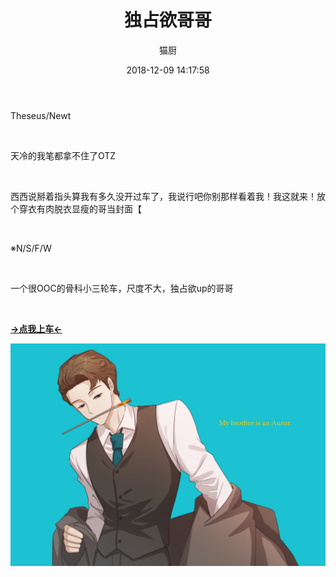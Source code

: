 ﻿---
layout: post
title: 独占欲哥哥
date: 2018-12-09 14:17:58
updated: 2019-01-31 09:15:41
comments: true
categories: [Photo]
tags: [Theseus/Newt, thesewt, 神奇动物在哪里]
author: "猫厨"
description: ""
toc: true
---

<p>Theseus/Newt<br /></p> 
<p>&nbsp;<br /></p> 
<p>天冷的我笔都拿不住了OTZ</p> 
<p>&nbsp;<br /></p> 
<p>西西说掰着指头算我有多久没开过车了，我说行吧你别那样看着我！我这就来！放个穿衣有肉脱衣显瘦的哥当封面【</p> 
<p>&nbsp;<br /></p> 
<p>※N/S/F/W</p> 
<p><br /></p> 
<p>一个很OOC的骨科小三轮车，尺度不大，独占欲up的哥哥</p> 
<p>&nbsp;<br /></p> 
<p><a rel="nofollow" href="https://images-wixmp-ed30a86b8c4ca887773594c2.wixmp.com/intermediary/f/d97cf4c4-1f95-4c79-9e66-10b31d5fac97/dcyc0bc-19ad79a9-68c7-4996-9e84-a20753f34050.jpg" target="_blank"  ><strong>→点我上车←</strong></a><br /></p>

![](https://raw.githubusercontent.com/alicewish/meowchain247/master/img_cVZNdzJtQk9JV2ZKMS9zaC9neVY5SE8vazh4UWVkcGROd1dNWmswVCswdGtteVB5Nk92dEp3PT0.jpg)